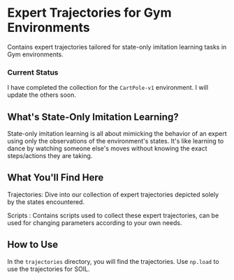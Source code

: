 # Expert Trajectories for Gym Environments
Contains expert trajectories tailored for state-only imitation learning tasks in Gym environments. 

### Current Status 
I have completed the collection for the `CartPole-v1` environment. I will update the others soon.

## What's State-Only Imitation Learning?
State-only imitation learning is all about mimicking the behavior of an expert using only the observations of the environment's states. It's like learning to dance by watching someone else's moves without knowing the exact steps/actions they are taking.

## What You'll Find Here
Trajectories: Dive into our collection of expert trajectories depicted solely by the states encountered.

Scripts : Contains scripts used to collect these expert trajectories, can be used for changing parameters according to your own needs. 

## How to Use 
In the `trajectories` directory, you will find the trajectories. Use `np.load` to use the trajectories for SOIL.
